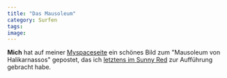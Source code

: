 ```yaml
---
title: "Das Mausoleum"
category: Surfen
tags: 
image: 
---
```


**Mich** hat auf meiner [Myspaceseite](http://www.myspace.com/misantropolis) ein schönes Bild zum "Mausoleum von Halikarnassos" gepostet, das ich [letztens im Sunny Red](http://www.misantropolis.de/?inc=home&ID=903) zur Aufführung gebracht habe.